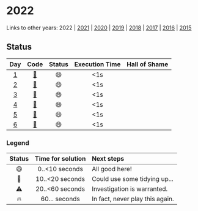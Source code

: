# 2022

Links to other years: 
2022 | 
[2021](https://github.com/Wave39/AdventOfCode/blob/master/AdventOfCode/Puzzles/2021/README.md) |
[2020](https://github.com/Wave39/AdventOfCode/blob/master/AdventOfCode/Puzzles/2020/README.md) |
[2019](https://github.com/Wave39/AdventOfCode/blob/master/AdventOfCode/Puzzles/2019/README.md) |
[2018](https://github.com/Wave39/AdventOfCode/blob/master/AdventOfCode/Puzzles/2018/README.md) |
[2017](https://github.com/Wave39/AdventOfCode/blob/master/AdventOfCode/Puzzles/2017/README.md) |
[2016](https://github.com/Wave39/AdventOfCode/blob/master/AdventOfCode/Puzzles/2016/README.md) |
[2015](https://github.com/Wave39/AdventOfCode/blob/master/AdventOfCode/Puzzles/2015/README.md)

## Status

| Day | Code | Status | Execution Time | Hall of Shame |
| :---: | :---: | :---: | :---: | :--- |
| [1](https://adventofcode.com/2022/day/1) | [:book:](https://github.com/Wave39/AdventOfCode/blob/master/AdventOfCode/Puzzles/2022/Puzzle_2022_01.swift) | :smile: | <1s |
| [2](https://adventofcode.com/2022/day/2) | [:book:](https://github.com/Wave39/AdventOfCode/blob/master/AdventOfCode/Puzzles/2022/Puzzle_2022_02.swift) | :smile: | <1s |
| [3](https://adventofcode.com/2022/day/3) | [:book:](https://github.com/Wave39/AdventOfCode/blob/master/AdventOfCode/Puzzles/2022/Puzzle_2022_03.swift) | :smile: | <1s |
| [4](https://adventofcode.com/2022/day/4) | [:book:](https://github.com/Wave39/AdventOfCode/blob/master/AdventOfCode/Puzzles/2022/Puzzle_2022_04.swift) | :smile: | <1s |
| [5](https://adventofcode.com/2022/day/5) | [:book:](https://github.com/Wave39/AdventOfCode/blob/master/AdventOfCode/Puzzles/2022/Puzzle_2022_05.swift) | :smile: | <1s |
| [6](https://adventofcode.com/2022/day/6) | [:book:](https://github.com/Wave39/AdventOfCode/blob/master/AdventOfCode/Puzzles/2022/Puzzle_2022_06.swift) | :smile: | <1s |
### Legend

| Status | Time for solution | Next steps |
| :---: | :---: | :--- |
| :smile: | 0..<10 seconds | All good here! |
| :eyes: | 10..<20 seconds | Could use some tidying up... |
| :warning: | 20..<60 seconds | Investigation is warranted. |
| :fire: | 60... seconds | In fact, never play this again. |
